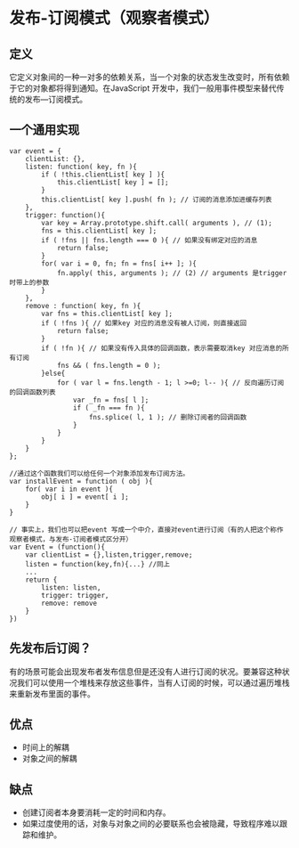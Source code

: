 # 发布-订阅模式（观察者模式）

## 定义
它定义对象间的一种一对多的依赖关系，当一个对象的状态发生改变时，所有依赖于它的对象都将得到通知。在JavaScript 开发中，我们一般用事件模型来替代传统的发布—订阅模式。

## 一个通用实现
```
var event = {
    clientList: {},
    listen: function( key, fn ){
        if ( !this.clientList[ key ] ){
            this.clientList[ key ] = [];
        }
        this.clientList[ key ].push( fn ); // 订阅的消息添加进缓存列表
    },
    trigger: function(){
        var key = Array.prototype.shift.call( arguments ), // (1);
        fns = this.clientList[ key ];
        if ( !fns || fns.length === 0 ){ // 如果没有绑定对应的消息
            return false;
        }
        for( var i = 0, fn; fn = fns[ i++ ]; ){
            fn.apply( this, arguments ); // (2) // arguments 是trigger 时带上的参数
        }
    },
    remove : function( key, fn ){
        var fns = this.clientList[ key ];
        if ( !fns ){ // 如果key 对应的消息没有被人订阅，则直接返回
            return false;
        }
        if ( !fn ){ // 如果没有传入具体的回调函数，表示需要取消key 对应消息的所有订阅
            fns && ( fns.length = 0 );
        }else{
            for ( var l = fns.length - 1; l >=0; l-- ){ // 反向遍历订阅的回调函数列表
                var _fn = fns[ l ];
                if ( _fn === fn ){
                    fns.splice( l, 1 ); // 删除订阅者的回调函数
                }
            }
        }
    }
};

//通过这个函数我们可以给任何一个对象添加发布订阅方法。
var installEvent = function ( obj ){
    for( var i in event ){
        obj[ i ] = event[ i ];
    }
}

// 事实上，我们也可以把event 写成一个中介，直接对event进行订阅（有的人把这个称作观察者模式，与发布-订阅者模式区分开）
var Event = (function(){
    var clientList = {},listen,trigger,remove;
    listen = function(key,fn){...} //同上
    ...
    return {
        listen: listen,
        trigger: trigger,
        remove: remove
    }
})

```

## 先发布后订阅？
有的场景可能会出现发布者发布信息但是还没有人进行订阅的状况。要兼容这种状况我们可以使用一个堆栈来存放这些事件，当有人订阅的时候，可以通过遍历堆栈来重新发布里面的事件。

## 优点
* 时间上的解耦
* 对象之间的解耦

## 缺点
* 创建订阅者本身要消耗一定的时间和内存。
* 如果过度使用的话，对象与对象之间的必要联系也会被隐藏，导致程序难以跟踪和维护。